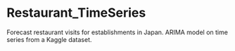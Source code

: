 # Restaurant_TimeSeries
Forecast restaurant visits for establishments in Japan. ARIMA model on time series from a Kaggle dataset.
